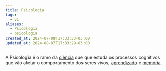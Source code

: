 ```yaml
---
title: Psicologia
tags:
  - v1
aliases:
  - Psicologia
  - psicologia
created_at: 2024-07-08T17:33:33-03:00
updated_at: 2024-08-07T17:33:29-03:00
---
```


A Psicologia é o ramo da [ciência](../../../../ideias/2024/07/08/Ciencia.md) que que estuda os processos cognitivos que vão afetar o comportamento dos seres vivos, [aprendizado](../../../../mapas/Auto_desenvolvimento.md) e [memória](../../../../ideias/2024/07/08/Memoria.md) 
